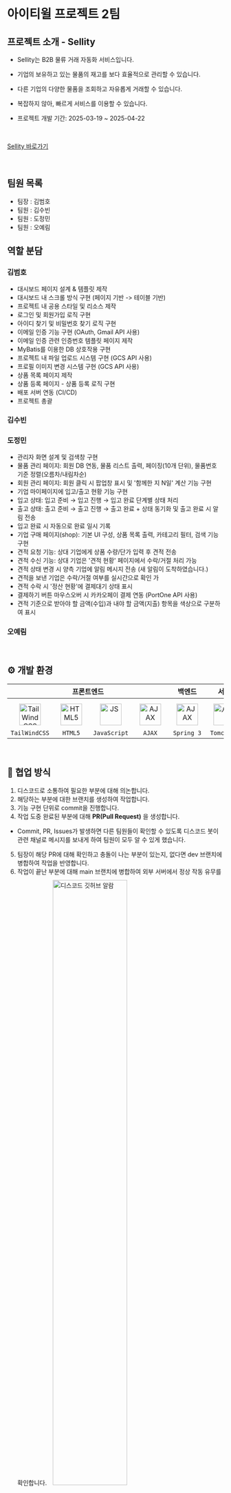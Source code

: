 # 아이티윌 프로젝트 2팀

## 프로젝트 소개 - Sellity

- Sellity는 B2B 물류 거래 자동화 서비스입니다.
- 기업의 보유하고 있는 물품의 재고를 보다 효율적으로 관리할 수 있습니다.
- 다른 기업의 다양한 물품을 조회하고 자유롭게 거래할 수 있습니다.
- 복잡하지 않아, 빠르게 서비스를 이용할 수 있습니다.

- 프로젝트 개발 기간: 2025-03-19 ~ 2025-04-22

<br>

  [Sellity 바로가기](http://34.168.32.224:8080/web/main)

<br>

## 팀원 목록

- 팀장 : 김범호 
- 팀원 : 김수빈
- 팀원 : 도정민
- 팀원 : 오예림

## 역할 분담

### 김범호

- 대시보드 페이지 설계 & 템플릿 제작
- 대시보드 내 스크롤 방식 구현 (페이지 기반 -> 테이블 기반)
- 프로젝트 내 공용 스타일 및 리소스 제작
- 로그인 및 회원가입 로직 구현
- 아이디 찾기 및 비밀번호 찾기 로직 구현
- 이메일 인증 기능 구현 (OAuth, Gmail API 사용)
- 이메일 인증 관련 인증번호 템플릿 페이지 제작
- MyBatis를 이용한 DB 상호작용 구현
- 프로젝트 내 파일 업로드 시스템 구현 (GCS API 사용)
- 프로필 이미지 변경 시스템 구현 (GCS API 사용)
- 상품 목록 페이지 제작
- 상품 등록 페이지 - 상품 등록 로직 구현
- 배포 서버 연동 (CI/CD)
- 프로젝트 총괄

### 김수빈


### 도정민
- 관리자 화면 설계 및 검색창 구현
- 물품 관리 페이지: 회원 DB 연동, 물품 리스트 출력, 페이징(10개 단위), 물품번호 기준 정렬(오름차/내림차순)
- 회원 관리 페이지: 회원 클릭 시 팝업창 표시 및 '함께한 지 N일' 계산 기능 구현
- 기업 마이페이지에 입고/출고 현황 기능 구현
- 입고 상태: 입고 준비 → 입고 진행 → 입고 완료 단계별 상태 처리
- 출고 상태: 출고 준비 → 출고 진행 → 출고 완료 + 상태 동기화 및 출고 완료 시 알림 전송
- 입고 완료 시 자동으로 완료 일시 기록
- 기업 구매 페이지(shop): 기본 UI 구성, 상품 목록 출력, 카테고리 필터, 검색 기능 구현
- 견적 요청 기능: 상대 기업에게 상품 수량/단가 입력 후 견적 전송
- 견적 수신 기능: 상대 기업은 '견적 현황' 페이지에서 수락/거절 처리 가능
- 견적 상태 변경 시 양측 기업에 알림 메시지 전송 (새 알림이 도착하였습니다.)
- 견적을 보낸 기업은 수락/거절 여부를 실시간으로 확인 가
- 견적 수락 시 '정산 현황'에 결제대기 상태 표시
- 결제하기 버튼 마우스오버 시 카카오페이 결제 연동 (PortOne API 사용)
- 견적 기준으로 받아야 할 금액(수입)과 내야 할 금액(지출) 항목을 색상으로 구분하여 표시



### 오예림


<br>

## ⚙️ 개발 환경

<table>
      <thead align="center">
        <tr>
          <th colspan="4" style="text-align:center;"><span style="font-size:16px;">프론트엔드</span></th>
          <th style="text-align:center;"><span style="font-size:16px">백엔드</span></th>
          <th style="text-align:center;"><span style="font-size:16px">서버</span></th>
          <th colspan="2" style="text-align:center;"><span style="font-size:16px;">DB</span></th>
        </tr>
      </thead>
      <tbody>
        <tr>
          <td align="center" style="text-align:center;">
            <a href="https://reactjs.org/" target="_blank"><img style="margin: 10px" src="https://noticon-static.tammolo.com/dgggcrkxq/image/upload/v1657314490/noticon/ur8spzfcq4acw7ijp68v.png" alt="TailWindCSS" height="50" /></a>
            <br>
            <code>TailWindCSS</code>
          </td>
          <td align="center" style="text-align:center; margin: 0 auto;">
            <a href="https://styled-components.com/" target="_blank"><img style="margin: 10px" src="https://noticon-static.tammolo.com/dgggcrkxq/image/upload/v1566995514/noticon/jufppyr8htislboas4ve.png" alt="HTML5" height="50" /></a>
            <br>
            <code>HTML5</code>
          </td>
          <td align="center" style="text-align:center; margin: 0 auto;">
            <a href="https://styled-components.com/" target="_blank"><img style="margin: 10px" src="https://noticon-static.tammolo.com/dgggcrkxq/image/upload/v1629279836/noticon/qopgwljhqw2ezqxnfjpe.png" alt="JS" height="50" /></a>
            <br>
            <code>JavaScript</code>
          </td>
          <td align="center" style="text-align:center; margin: 0 auto;">
            <a href="https://styled-components.com/" target="_blank"><img style="margin: 10px" src="https://noticon-static.tammolo.com/dgggcrkxq/image/upload/v1623252802/noticon/dwhdor3qcwlynwmnqsxy.png" alt="AJAX" height="50" /></a>
            <br>
            <code>AJAX</code>
          </td>
          <td align="center" style="text-align:center; margin: 0 auto;">
            <a href="https://styled-components.com/" target="_blank"><img style="margin: 10px" src="https://noticon-static.tammolo.com/dgggcrkxq/image/upload/v1566778017/noticon/ytjm1rralodyhvuggrpu.png" alt="AJAX" height="50" /></a>
            <br>
            <code>Spring 3</code>
          </td>
          <td align="center" style="text-align:center; margin: 0 auto;">
            <a href="https://styled-components.com/" target="_blank"><img style="margin: 10px" src="https://noticon-static.tammolo.com/dgggcrkxq/image/upload/v1576681183/noticon/cytfygu8ycqcg2vm7tte.png" alt="서버" height="50" /></a>
            <br>
            <code>Tomcat 9</code>
          </td>
<td align="center" style="text-align:center; margin: 0 auto;">
            <a href="https://styled-components.com/" target="_blank"><img style="margin: 10px" src="https://noticon-static.tammolo.com/dgggcrkxq/image/upload/v1603423163/noticon/az0cvs28lm7gxoowlsva.png" alt="MySQL" height="50" /></a>
            <br>
            <code>MySQL</code>
          </td>
</table>

<br>

## 🤝 협업 방식</a>

1. 디스코드로 소통하여 필요한 부분에 대해 의논합니다.
2. 해당하는 부분에 대한 브랜치를 생성하여 작업합니다.
3. 기능 구현 단위로 commit을 진행합니다.
4. 작업 도중 완료된 부분에 대해 **PR(Pull Request)** 을 생성합니다.
- Commit, PR, Issues가 발생하면 다른 팀원들이 확인할 수 있도록 디스코드 봇이 관련 채널로 메시지를 보내게 하여 팀원이 모두 알 수 있게 했습니다.
5. 팀장이 해당 PR에 대해 확인하고 충돌이 나는 부분이 있는지, 없다면 dev 브랜치에 병합하여 작업을 반영합니다.
6. 작업이 끝난 부분에 대해 main 브랜치에 병합하여 외부 서버에서 정상 작동 유무를 확인합니다.
    <img style="margin: 10px" width=60% src="./preview/discord.png" alt="디스코드 깃허브 알람"/>

## 🔀 브랜치 전략

- 프로젝트 기간 동안 팀원들이 모두 각기 다른 작업을 진행하기 때문에 작업 별로 브랜치를 나누고 dev 브랜치에 병합한 뒤, 문제가 없는 부분에 대해서는 main 브랜치에 병합하도록 진행했습니다.

<br>

## 📐 컨벤션

팀원 간의 원활한 소통과 협업을 위해 프로젝트 내에서 사용할 컨벤션을 정의했습니다.

### [🔗 브랜치 컨벤션](https://github.com/nailedReact/bokgungom-market/wiki/%F0%9F%93%A8-%EC%BB%A4%EB%B0%8B-%EC%BB%A8%EB%B2%A4%EC%85%98)

- 브랜치 명을 본인 이니셜로 작성하여 어떤 작업중인지 알 수 없어, 프로젝트 내에 다음과 같은 컨벤션을 따르도록 했습니다.

    ```
        - 브랜치는 영어로 작성하며, dev_로 시작합니다.
        - 반드시 대략적인 기능을 포함하도록 했습니다. (dev_product)
        - 선택에 따라 브랜치 이름 마지막 부분에 본인 식별자를 했습니다. (dev_product_oyl)
    ```

<br>

### [🔗 코드 컨벤션]
- 프로젝트 내에서 사용할 코드 컨벤션을 정의했습니다.

    ```
        - 클래스명은 PascalCase, 메서드명은 camelCase으로 작성합니다.
        - 변수 및 상수는 반드시 의미가 있고, 의미를 알 수 있는 이름으로 작성합니다.
        - 연산자와 피연산자 사이에는 항상 1칸의 공백을 삽입합니다.
        - 메서드 호출 시, 매개변수 사이에는 항상 1칸의 공백을 삽입합니다.
        - 생성한 클래스, 메소드에는 주석으로 설명을 표시합니다.
        - Test 클래스일 경우, 클래스 이름은 반드시 마지막에 Test가 붙도록 작성합니다.
    ```

## 페이지 미리보기

<table width="100%">
<tr>
    <th colspan="1">메인 페이지</th>
</tr>

<tr align="center">
    <td valign="top" width="100%">
    메인 페이지
    </td>
</tr>

</table>

<br>



